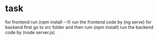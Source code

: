 # task
for frontend run (npm install --f)
run the frontend code by (ng serve)
for backend first go to src folder and then rum (npm install)
run the backend code by (node server.js)
